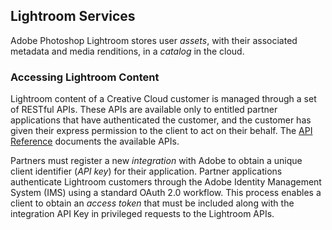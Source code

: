 ## Lightroom Services

Adobe Photoshop Lightroom stores user _assets_, with their associated metadata and media renditions, in a _catalog_ in the cloud.

### Accessing Lightroom Content

Lightroom content of a Creative Cloud customer is managed through a set of RESTful APIs. These APIs are available only to entitled partner applications that have authenticated the customer, and the customer has given their express permission to the client to act on their behalf. The [API Reference](https://developer.adobe.com/lightroom/lightroom-api-docs/api/) documents the available APIs.

Partners must register a new _integration_ with Adobe to obtain a unique client identifier (_API key_) for their application. Partner applications authenticate Lightroom customers through the Adobe Identity Management System (IMS) using a standard OAuth 2.0 workflow. This process enables a client to obtain an _access token_ that must be included along with the integration API Key in privileged requests to the Lightroom APIs.